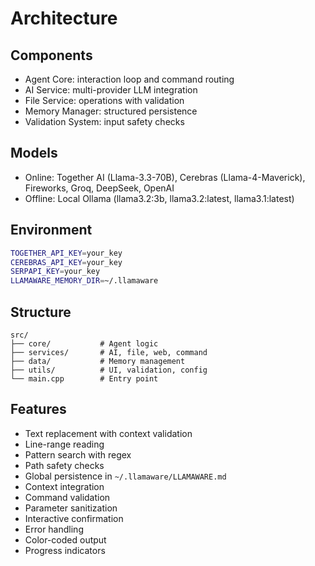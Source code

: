 # Architecture

## Components
- Agent Core: interaction loop and command routing
- AI Service: multi-provider LLM integration  
- File Service: operations with validation
- Memory Manager: structured persistence
- Validation System: input safety checks

## Models
- Online: Together AI (Llama-3.3-70B), Cerebras (Llama-4-Maverick), Fireworks, Groq, DeepSeek, OpenAI
- Offline: Local Ollama (llama3.2:3b, llama3.2:latest, llama3.1:latest)

## Environment
```bash
TOGETHER_API_KEY=your_key
CEREBRAS_API_KEY=your_key
SERPAPI_KEY=your_key
LLAMAWARE_MEMORY_DIR=~/.llamaware
```

## Structure
```
src/
├── core/           # Agent logic
├── services/       # AI, file, web, command
├── data/           # Memory management
├── utils/          # UI, validation, config
└── main.cpp        # Entry point
```

## Features
- Text replacement with context validation
- Line-range reading
- Pattern search with regex
- Path safety checks
- Global persistence in `~/.llamaware/LLAMAWARE.md`
- Context integration
- Command validation
- Parameter sanitization
- Interactive confirmation
- Error handling
- Color-coded output
- Progress indicators